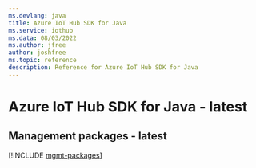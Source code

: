 ```yaml
---
ms.devlang: java
title: Azure IoT Hub SDK for Java
ms.service: iothub
ms.data: 08/03/2022
ms.author: jfree
author: joshfree
ms.topic: reference
description: Reference for Azure IoT Hub SDK for Java
---
```

# Azure IoT Hub SDK for Java - latest

## Management packages - latest
[!INCLUDE [mgmt-packages](iot-hub-mgmt-index.md)]